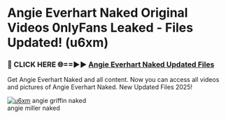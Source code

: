 # Angie Everhart Naked Original Videos 0nlyFans Leaked - Files Updated! (u6xm)

<h3>🔴 CLICK HERE 🌐==►► <a href="https://tinyurl.com/yckcrads" rel="nofollow">Angie Everhart Naked Updated Files</a></h3>

Get Angie Everhart Naked and all content. Now you can access all videos and pictures of Angie Everhart Naked. New Updated Files 2025!

[![u6xm](https://i.imgur.com/hpKpOFt.gif)](https://tinyurl.com/yckcrads)
angie griffin naked<br>
angie miller naked